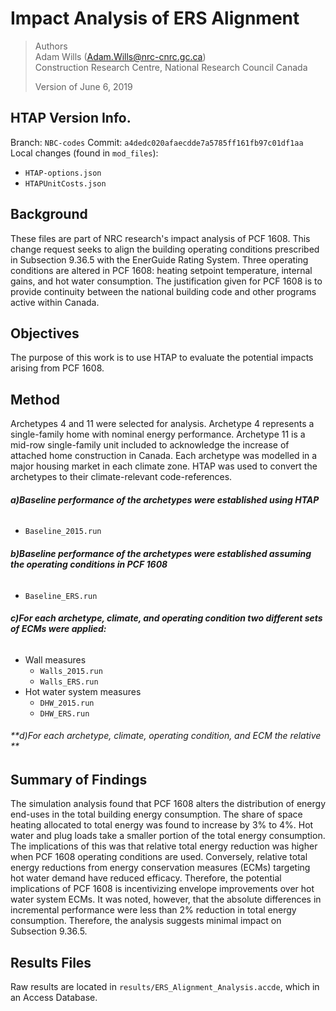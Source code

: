 # Impact Analysis of ERS Alignment #

> Authors<br />
> Adam Wills (Adam.Wills@nrc-cnrc.gc.ca) <br />
> Construction Research Centre, National Research Council Canada
>
> Version of June 6, 2019

## HTAP Version Info.
Branch: `NBC-codes`
Commit: `a4dedc020afaecdde7a5785ff161fb97c01df1aa`
Local changes (found in `mod_files`):
- `HTAP-options.json`
- `HTAPUnitCosts.json`

## Background ##
These files are part of NRC research's impact analysis of PCF 1608. This change request seeks to align the building operating conditions prescribed in Subsection 9.36.5 with the EnerGuide Rating System. Three operating conditions are altered in PCF 1608: heating setpoint temperature, internal gains, and hot water consumption. The justification given for PCF 1608 is to provide continuity between the national building code and other programs active within Canada.

## Objectives ##
The purpose of this work is to use HTAP to evaluate the potential impacts arising from PCF 1608.

## Method ##
Archetypes 4 and 11 were selected for analysis. Archetype 4 represents a single-family home with nominal energy performance. Archetype 11 is a mid-row single-family unit included to acknowledge the increase of attached home construction in Canada. Each archetype was modelled in a major housing market in each climate zone. HTAP was used to convert the archetypes to their climate-relevant code-references.
###### **a)Baseline performance of the archetypes were established using HTAP**
- `Baseline_2015.run`
###### **b)Baseline performance of the archetypes were established assuming the operating conditions in PCF 1608**
- `Baseline_ERS.run`
###### **c)For each archetype, climate, and operating condition two different sets of ECMs were applied:**
- Wall measures
    - `Walls_2015.run`
    - `Walls_ERS.run`
- Hot water system measures
    - `DHW_2015.run`
    - `DHW_ERS.run`
###### **d)For each archetype, climate, operating condition, and ECM the relative **

## Summary of Findings ##
The simulation analysis found that PCF 1608 alters the distribution of energy end-uses in the total building energy consumption. The share of space heating allocated to total energy was found to increase by 3% to 4%. Hot water and plug loads take a smaller portion of the total energy consumption. The implications of this was that relative total energy reduction was higher when PCF 1608 operating conditions are used. Conversely, relative total energy reductions from energy conservation measures (ECMs) targeting hot water demand have reduced efficacy. Therefore, the potential implications of PCF 1608 is incentivizing envelope improvements over hot water system ECMs. It was noted, however, that the absolute differences in incremental performance were less than 2% reduction in total energy consumption. Therefore, the analysis suggests minimal impact on Subsection 9.36.5.

## Results Files ##

Raw results are located in `results/ERS_Alignment_Analysis.accde`, which in an Access Database.



